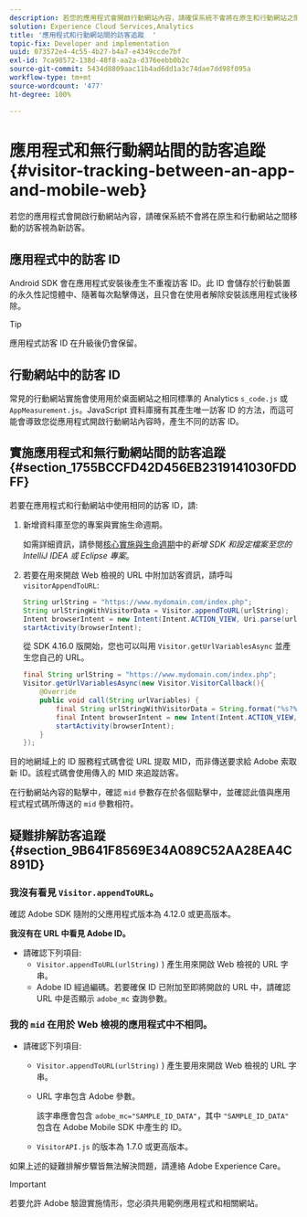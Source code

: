 ```yaml
---
description: 若您的應用程式會開啟行動網站內容，請確保系統不會將在原生和行動網站之間移動的訪客視為新訪客。
solution: Experience Cloud Services,Analytics
title: '應用程式和行動網站間的訪客追蹤  '
topic-fix: Developer and implementation
uuid: 073572e4-4c55-4b27-b4a7-e4349ccde7bf
exl-id: 7ca98572-138d-48f8-aa2a-d376eebb0b2c
source-git-commit: 5434d8809aac11b4ad6dd1a3c74dae7dd98f095a
workflow-type: tm+mt
source-wordcount: '477'
ht-degree: 100%

---
```


# 應用程式和無行動網站間的訪客追蹤 {#visitor-tracking-between-an-app-and-mobile-web}

若您的應用程式會開啟行動網站內容，請確保系統不會將在原生和行動網站之間移動的訪客視為新訪客。

## 應用程式中的訪客 ID

Android SDK 會在應用程式安裝後產生不重複訪客 ID。此 ID 會儲存於行動裝置的永久性記憶體中、隨著每次點擊傳送，且只會在使用者解除安裝該應用程式後移除。

>[!TIP]
>
>應用程式訪客 ID 在升級後仍會保留。

## 行動網站中的訪客 ID

常見的行動網站實施會使用用於桌面網站之相同標準的 Analytics `s_code.js` 或 `AppMeasurement.js`。JavaScript 資料庫擁有其產生唯一訪客 ID 的方法，而這可能會導致您從應用程式開啟行動網站內容時，產生不同的訪客 ID。

## 實施應用程式和無行動網站間的訪客追蹤 {#section_1755BCCFD42D456EB2319141030FDDFF}

若要在應用程式和行動網站中使用相同的訪客 ID，請:

1. 新增資料庫至您的專案與實施生命週期。

   如需詳細資訊，請參閱[核心實施與生命週期](/help/android/getting-started/dev-qs.md)中的&#x200B;*新增 SDK 和設定檔案至您的 IntelliJ IDEA 或 Eclipse 專案*。

1. 若要在用來開啟 Web 檢視的 URL 中附加訪客資訊，請呼叫 `visitorAppendToURL`:

   ```java
   String urlString = "https://www.mydomain.com/index.php"; 
   String urlStringWithVisitorData = Visitor.appendToURL(urlString); 
   Intent browserIntent = new Intent(Intent.ACTION_VIEW, Uri.parse(urlStringWithVisitorData)); 
   startActivity(browserIntent);
   ```

   從 SDK 4.16.0 版開始，您也可以叫用 `Visitor.getUrlVariablesAsync` 並產生您自己的 URL。

   ```java
   final String urlString = "https://www.mydomain.com/index.php"; 
   Visitor.getUrlVariablesAsync(new Visitor.VisitorCallback(){ 
       @Override 
       public void call(String urlVariables) { 
           final String urlStringWithVisitorData = String.format("%s?%s", urlString, urlVariables); 
           final Intent browserIntent = new Intent(Intent.ACTION_VIEW, Uri.parse(urlStringWithVisitorData)); 
           startActivity(browserIntent); 
       } 
   });
   ```

目的地網域上的 ID 服務程式碼會從 URL 提取 MID，而非傳送要求給 Adobe 索取新 ID。該程式碼會使用傳入的 MID 來追蹤訪客。

在行動網站內容的點擊中，確認 `mid` 參數存在於各個點擊中，並確認此值與應用程式程式碼所傳送的 `mid` 參數相符。

## 疑難排解訪客追蹤 {#section_9B641F8569E34A089C52AA28EA4C891D}

### 我沒有看見 `Visitor.appendToURL`。

確認 Adobe SDK 隨附的父應用程式版本為 4.12.0 或更高版本。

**我沒有在 URL 中看見 Adobe ID。**

* 請確認下列項目:
   * `Visitor.appendToURL(urlString)` ) 產生用來開啟 Web 檢視的 URL 字串。
   * Adobe ID 經過編碼。若要確保 ID 已附加至即將開啟的 URL 中，請確認 URL 中是否顯示 `adobe_mc` 查詢參數。

### 我的 `mid` 在用於 Web 檢視的應用程式中不相同。

* 請確認下列項目:

   * `Visitor.appendToURL(urlString)` ) 產生要用來開啟 Web 檢視的 URL 字串。
   * URL 字串包含 Adobe 參數。

      該字串應會包含 `adobe_mc="SAMPLE_ID_DATA"`，其中 `"SAMPLE_ID_DATA"` 包含在 Adobe Mobile SDK 中產生的 ID。
   * `VisitorAPI.js` 的版本為 1.7.0 或更高版本。

如果上述的疑難排解步驟皆無法解決問題，請連絡 Adobe Experience Care。

>[!IMPORTANT]
>
>若要允許 Adobe 驗證實施情形，您必須共用範例應用程式和相關網站。
